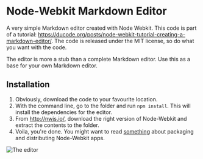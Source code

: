 # Node-Webkit Markdown Editor
A very simple Markdown editor created with Node Webkit. This code is part of a tutorial: <https://ducode.org/posts/node-webkit-tutorial-creating-a-markdown-editor/>. The code is released under the MIT license, so do what you want with the code.

The editor is more a stub than a complete Markdown editor. Use this as a base for your own Markdown editor.

## Installation

1. Obviously, download the code to your favourite location.
1. With the command line, go to the folder and run `npm install`. This will install the dependencies for the editor.
1. From <http://nwjs.io/>, download the right version of Node-Webkit and extract the contents to the folder.
1. Voila, you're done. You might want to read [something](https://github.com/nwjs/nw.js/wiki/How-to-package-and-distribute-your-apps) about packaging and distributing Node-Webkit apps.

![The editor](/img/md-complete.jpg)